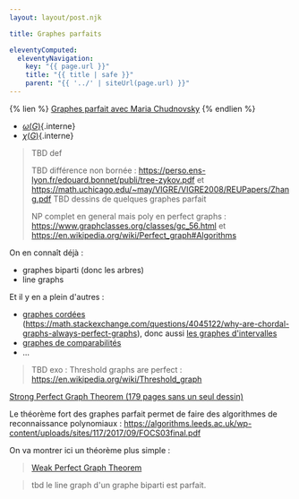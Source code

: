 ```yaml
---
layout: layout/post.njk

title: Graphes parfaits

eleventyComputed:
  eleventyNavigation:
    key: "{{ page.url }}"
    title: "{{ title | safe }}"
    parent: "{{ '../' | siteUrl(page.url) }}"
---
```


{% lien %}
[Graphes parfait avec Maria Chudnovsky](https://www.youtube.com/watch?v=C4Zr4cOVm9g)
{% endlien %}

- [$\omega(G)$](../structure/#definition-notation-clique-stable-maximum){.interne}
- [$\chi(G)$](../colorabilité/#definition-notation-coloration-minimum){.interne}

> TBD def
>
> TBD différence non bornée : <https://perso.ens-lyon.fr/edouard.bonnet/publi/tree-zykov.pdf> et <https://math.uchicago.edu/~may/VIGRE/VIGRE2008/REUPapers/Zhang.pdf>
> TBD dessins de quelques graphes parfait
>
> NP complet en general mais poly en perfect graphs : <https://www.graphclasses.org/classes/gc_56.html> et <https://en.wikipedia.org/wiki/Perfect_graph#Algorithms>

On en connaît déjà :

- graphes biparti (donc les arbres)
- line graphs

Et il y en a plein d'autres :

- [graphes cordées](https://fr.wikipedia.org/wiki/Graphe_cordal) (https://math.stackexchange.com/questions/4045122/why-are-chordal-graphs-always-perfect-graphs), donc aussi [les graphes d'intervalles](https://fr.wikipedia.org/wiki/Graphe_d%27intervalles)
- [graphes de comparabilités](https://fr.wikipedia.org/wiki/Graphe_de_comparabilit%C3%A9)
- ...

> TBD exo : Threshold graphs are perfect : <https://en.wikipedia.org/wiki/Threshold_graph>

[Strong Perfect Graph Theorem (179 pages sans un seul dessin)](https://annals.math.princeton.edu/wp-content/uploads/annals-v164-n1-p02.pdf)

Le théorème fort des graphes parfait permet de faire des algorithmes de reconnaissance polynomiaux : <https://algorithms.leeds.ac.uk/wp-content/uploads/sites/117/2017/09/FOCS03final.pdf>

On va montrer ici un théorème plus simple :

> [Weak Perfect Graph Theorem](https://www.youtube.com/watch?v=Koc63QhxPgk)

> tbd le line graph d'un graphe biparti est parfait.
